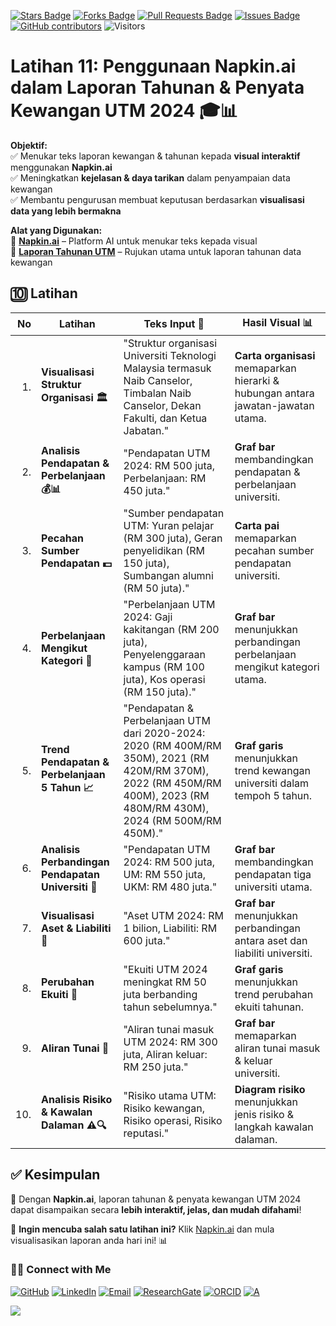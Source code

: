 <a href="https://github.com/drshahizan/short-course/stargazers"><img src="https://img.shields.io/github/stars/drshahizan/short-course" alt="Stars Badge"/></a>
<a href="https://github.com/drshahizan/short-course/network/members"><img src="https://img.shields.io/github/forks/drshahizan/short-course" alt="Forks Badge"/></a>
<a href="https://github.com/drshahizan/short-course/pulls"><img src="https://img.shields.io/github/issues-pr/drshahizan/short-course" alt="Pull Requests Badge"/></a>
<a href="https://github.com/drshahizan/short-course"><img src="https://img.shields.io/github/issues/drshahizan/short-course" alt="Issues Badge"/></a>
<a href="https://github.com/drshahizan/short-course/graphs/contributors"><img alt="GitHub contributors" src="https://img.shields.io/github/contributors/drshahizan/short-course?color=2b9348"></a>
![Visitors](https://api.visitorbadge.io/api/visitors?path=https%3A%2F%2Fgithub.com%2Fdrshahizan%2Fshort-course&labelColor=%23d9e3f0&countColor=%23697689&style=flat)

# Latihan 11: Penggunaan Napkin.ai dalam Laporan Tahunan & Penyata Kewangan UTM 2024 🎓📊

**Objektif:**  
✅ Menukar teks laporan kewangan & tahunan kepada **visual interaktif** menggunakan **Napkin.ai**  
✅ Meningkatkan **kejelasan & daya tarikan** dalam penyampaian data kewangan  
✅ Membantu pengurusan membuat keputusan berdasarkan **visualisasi data yang lebih bermakna**  

**Alat yang Digunakan:**  
🔹 **[Napkin.ai](https://app.napkin.ai/)** – Platform AI untuk menukar teks kepada visual  
🔹 **[Laporan Tahunan UTM](https://osca.utm.my/annual-report/)** – Rujukan utama untuk laporan tahunan data kewangan  

## 🔟 Latihan

| **No** | **Latihan** | **Teks Input 📑** | **Hasil Visual 📊** |
|--------:|------------|-------------------|---------------------|
| 1. | **Visualisasi Struktur Organisasi 🏛️** | "Struktur organisasi Universiti Teknologi Malaysia termasuk Naib Canselor, Timbalan Naib Canselor, Dekan Fakulti, dan Ketua Jabatan." | **Carta organisasi** memaparkan hierarki & hubungan antara jawatan-jawatan utama. |
| 2. | **Analisis Pendapatan & Perbelanjaan 💰📊** | "Pendapatan UTM 2024: RM 500 juta, Perbelanjaan: RM 450 juta." | **Graf bar** membandingkan pendapatan & perbelanjaan universiti. |
| 3. | **Pecahan Sumber Pendapatan 💵** | "Sumber pendapatan UTM: Yuran pelajar (RM 300 juta), Geran penyelidikan (RM 150 juta), Sumbangan alumni (RM 50 juta)." | **Carta pai** memaparkan pecahan sumber pendapatan universiti. |
| 4. | **Perbelanjaan Mengikut Kategori 📑** | "Perbelanjaan UTM 2024: Gaji kakitangan (RM 200 juta), Penyelenggaraan kampus (RM 100 juta), Kos operasi (RM 150 juta)." | **Graf bar** menunjukkan perbandingan perbelanjaan mengikut kategori utama. |
| 5. | **Trend Pendapatan & Perbelanjaan 5 Tahun 📈** | "Pendapatan & Perbelanjaan UTM dari 2020-2024: 2020 (RM 400M/RM 350M), 2021 (RM 420M/RM 370M), 2022 (RM 450M/RM 400M), 2023 (RM 480M/RM 430M), 2024 (RM 500M/RM 450M)." | **Graf garis** menunjukkan trend kewangan universiti dalam tempoh 5 tahun. |
| 6. | **Analisis Perbandingan Pendapatan Universiti 🏫** | "Pendapatan UTM 2024: RM 500 juta, UM: RM 550 juta, UKM: RM 480 juta." | **Graf bar** membandingkan pendapatan tiga universiti utama. |
| 7. | **Visualisasi Aset & Liabiliti 🏦** | "Aset UTM 2024: RM 1 bilion, Liabiliti: RM 600 juta." | **Graf bar** menunjukkan perbandingan antara aset dan liabiliti universiti. |
| 8. | **Perubahan Ekuiti 🔄** | "Ekuiti UTM 2024 meningkat RM 50 juta berbanding tahun sebelumnya." | **Graf garis** menunjukkan trend perubahan ekuiti tahunan. |
| 9. | **Aliran Tunai 💸** | "Aliran tunai masuk UTM 2024: RM 300 juta, Aliran keluar: RM 250 juta." | **Graf bar** memaparkan aliran tunai masuk & keluar universiti. |
| 10. | **Analisis Risiko & Kawalan Dalaman ⚠️🔍** | "Risiko utama UTM: Risiko kewangan, Risiko operasi, Risiko reputasi." | **Diagram risiko** menunjukkan jenis risiko & langkah kawalan dalaman. |

## **✅ Kesimpulan**  
🎯 Dengan **Napkin.ai**, laporan tahunan & penyata kewangan UTM 2024 dapat disampaikan secara **lebih interaktif, jelas, dan mudah difahami**!  

🚀 **Ingin mencuba salah satu latihan ini?** Klik [Napkin.ai](https://app.napkin.ai/) dan mula visualisasikan laporan anda hari ini! 📊


### 🙌🏻 Connect with Me
<p align="left">
    <a href="https://github.com/drshahizan" target="_blank"><img alt="GitHub" src="https://img.shields.io/badge/-@drshahizan-181717?style=flat-square&logo=GitHub&logoColor=white"></a>
    <a href="https://www.linkedin.com/in/drshahizan" target="_blank"><img alt="LinkedIn" src="https://img.shields.io/badge/-drshahizan-blue?style=flat-square&logo=Linkedin&logoColor=white&link=https://www.linkedin.com/in/drshahizan/"></a>
    <a href="mailto:shahizan@utm.my" target="_blank"><img alt="Email" src="https://img.shields.io/badge/-shahizan@utm.my-c14438?style=flat-square&logo=Gmail&logoColor=white&link=mailto:shahizan@utm.my.com"></a>
    <a href="https://www.researchgate.net/profile/Mohd-Othman-28" target="_blank"><img alt="ResearchGate" src="https://img.shields.io/badge/-ResearchGate-00CCBB?style=flat-square&logo=ResearchGate&logoColor=white"></a>
    <a href="https://orcid.org/0000-0003-4261-1873" target="_blank"><img alt="ORCID" src="https://img.shields.io/badge/-ORCID-A6CE39?style=flat-square&logo=ORCID&logoColor=white"></a> 
 <a href="https://visitorbadge.io/status?path=https%3A%2F%2Fgithub.com%2Fdrshahizan" target="_blank"><img alt="A" src="https://api.visitorbadge.io/api/visitors?path=https%3A%2F%2Fgithub.com%2Fdrshahizan&labelColor=%23697689&countColor=%23555555&style=plastic"></a>
 
![](https://hit.yhype.me/github/profile?user_id=81284918)
</p>

